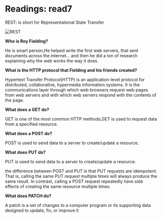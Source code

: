 # Readings: read7

REST: is short for Representational State Transfer

![REST](https://miro.medium.com/max/1124/1*i5wQ5OHuTRMa_LHzlMXIHg.png)

**Who is Roy Fielding?**

He is smart person,He helped write the first web servers, that sent documents across the internet… and then he did a ton of research explaining why the web works the way it does. 

**What is the HTTP protocol that Fielding and his friends created?**

Hypertext Transfer Protocol(HTTP) is an application-level protocol for distributed, collaborative, hypermedia information systems. It is the communications layer through which web browsers request web pages from web servers and with which web servers respond with the contents of the page.

**What does a GET do?**

GET is one of the most common HTTP methods,GET is used to request data from a specified resource.

**What does a POST do?**

POST is used to send data to a server to create/update a resource.

**What does PUT do?**

PUT is used to send data to a server to create/update a resource.

the difference between POST and PUT is that PUT requests are idempotent. That is, calling the same PUT request multiple times will always produce the same result. In contrast, calling a POST request repeatedly have side effects of creating the same resource multiple times.

**What does PATCH do?**


A patch is a set of changes to a computer program or its supporting data designed to update, fix, or improve it

